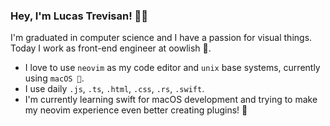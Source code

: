 ### Hey, I'm Lucas Trevisan! 👋🏻

I'm graduated in computer science and I have a passion for visual things. Today I work as front-end engineer at oowlish 🦉.

- I love to use `neovim` as my code editor and `unix` base systems, currently using `macOS `.
- I use daily `.js`, `.ts`, `.html`, `.css`, `.rs`, `.swift`.
- I'm currently learning swift for macOS development and trying to make my neovim experience even better creating plugins! 🚀
